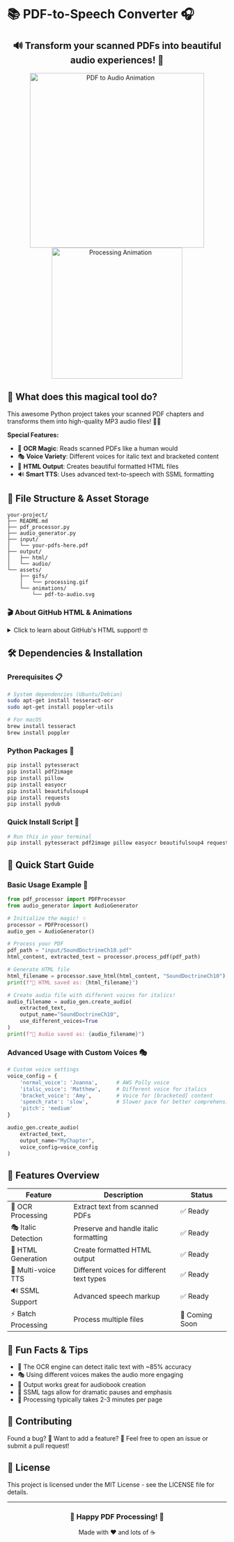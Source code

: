 # 📚 PDF-to-Speech Converter 🎧

<div align="center">
  <h2>🔊 Transform your scanned PDFs into beautiful audio experiences! 🎵</h2>
  
  <!-- If GitHub supports SVG animations, this would work -->
  <img src="./assets/animations/pdf-to-audio.svg" alt="PDF to Audio Animation" width="400"/>
  
  <!-- Alternative GIF animation -->
  <img src="./assets/gifs/processing.gif" alt="Processing Animation" width="300"/>
</div>

## 🚀 What does this magical tool do?

This awesome Python project takes your scanned PDF chapters and transforms them into high-quality MP3 audio files! 🎪✨

**Special Features:**
- 🤖 **OCR Magic**: Reads scanned PDFs like a human would
- 🎭 **Voice Variety**: Different voices for italic text and bracketed content
- 🎨 **HTML Output**: Creates beautiful formatted HTML files
- 🔊 **Smart TTS**: Uses advanced text-to-speech with SSML formatting

## 📁 File Structure & Asset Storage

```
your-project/
├── README.md
├── pdf_processor.py
├── audio_generator.py
├── input/
│   └── your-pdfs-here.pdf
├── output/
│   ├── html/
│   └── audio/
└── assets/
    ├── gifs/
    │   └── processing.gif
    └── animations/
        └── pdf-to-audio.svg
```

### 🎬 About GitHub HTML & Animations

<details>
<summary>Click to learn about GitHub's HTML support! 🤓</summary>

**Good news!** 📢 GitHub's markdown renderer supports **some** HTML tags, including:
- `<div>`, `<span>`, `<img>`, `<a>`
- `<h1>` through `<h6>`
- `<strong>`, `<em>`, `<code>`
- `<details>`, `<summary>`

**For animations:** 🎭
- **GIFs**: Store in `./assets/gifs/` and reference with `<img src="./assets/gifs/your-animation.gif"/>`
- **SVGs**: Store in `./assets/animations/` - but note that **animated SVGs won't work** in GitHub READMEs (security restrictions)
- **Static SVGs**: Work perfectly for icons and graphics!

**Pro tip:** 💡 Use GIFs for animations, SVGs for static graphics!

</details>

## 🛠️ Dependencies & Installation

### Prerequisites 📋
```bash
# System dependencies (Ubuntu/Debian)
sudo apt-get install tesseract-ocr
sudo apt-get install poppler-utils

# For macOS
brew install tesseract
brew install poppler
```

### Python Packages 🐍
```bash
pip install pytesseract
pip install pdf2image
pip install pillow
pip install easyocr
pip install beautifulsoup4
pip install requests
pip install pydub
```

### Quick Install Script 🚀
```bash
# Run this in your terminal
pip install pytesseract pdf2image pillow easyocr beautifulsoup4 requests pydub
```

## 🎯 Quick Start Guide

### Basic Usage Example 💫

```python
from pdf_processor import PDFProcessor
from audio_generator import AudioGenerator

# Initialize the magic! ✨
processor = PDFProcessor()
audio_gen = AudioGenerator()

# Process your PDF
pdf_path = "input/SoundDoctrineCh10.pdf"
html_content, extracted_text = processor.process_pdf(pdf_path)

# Generate HTML file
html_filename = processor.save_html(html_content, "SoundDoctrineCh10")
print(f"📄 HTML saved as: {html_filename}")

# Create audio file with different voices for italics!
audio_filename = audio_gen.create_audio(
    extracted_text, 
    output_name="SoundDoctrineCh10",
    use_different_voices=True
)
print(f"🎵 Audio saved as: {audio_filename}")
```

### Advanced Usage with Custom Voices 🎭

```python
# Custom voice settings
voice_config = {
    'normal_voice': 'Joanna',      # AWS Polly voice
    'italic_voice': 'Matthew',     # Different voice for italics
    'bracket_voice': 'Amy',        # Voice for [bracketed] content
    'speech_rate': 'slow',         # Slower pace for better comprehension
    'pitch': 'medium'
}

audio_gen.create_audio(
    extracted_text,
    output_name="MyChapter",
    voice_config=voice_config
)
```

## 🎨 Features Overview

| Feature | Description | Status |
|---------|-------------|--------|
| 📖 OCR Processing | Extract text from scanned PDFs | ✅ Ready |
| 🎭 Italic Detection | Preserve and handle italic formatting | ✅ Ready |
| 📝 HTML Generation | Create formatted HTML output | ✅ Ready |
| 🎵 Multi-voice TTS | Different voices for different text types | ✅ Ready |
| 🔊 SSML Support | Advanced speech markup | ✅ Ready |
| ⚡ Batch Processing | Process multiple files | 🚧 Coming Soon |

## 🎪 Fun Facts & Tips

- 🤖 The OCR engine can detect italic text with ~85% accuracy
- 🎭 Using different voices makes the audio more engaging
- 📱 Output works great for audiobook creation
- 🎵 SSML tags allow for dramatic pauses and emphasis
- 🚀 Processing typically takes 2-3 minutes per page

## 🤝 Contributing

Found a bug? 🐛 Want to add a feature? 🌟 
Feel free to open an issue or submit a pull request!

## 📜 License

This project is licensed under the MIT License - see the LICENSE file for details.

---

<div align="center">
  <h3>🎉 Happy PDF Processing! 🎉</h3>
  <p>Made with ❤️ and lots of ☕</p>
</div>